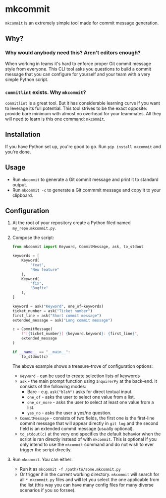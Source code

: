 # mkcommit

`mkcommit` is an extremely simple tool made for commit message generation.

## Why?

### Why would anybody need this? Aren't editors enough?

When working in teams it's hard to enforce proper Git commit message style from everyone. This CLI tool asks you questions to build a commit message that you can configure for yourself and your team with a very simple Python script.

### `commitlint` exists. Why `mkcommit`?

`commitlint` is a great tool. But it has considerable learning curve if you want to leverage its full potential. This tool strives to be the exact opposite: provide bare minimum with almost no overhead for your teammates. All they will need to learn is this one command: `mkcommit`.

## Installation

If you have Python set up, you're good to go. Run `pip install mkcommit` and you're done.

## Usage

- Run `mkcommit` to generate a Git commit message and print it to standard output.
- Run `mkcommit -c` to generate a Git commmit message and copy it to your clipboard.

## Configuration

1. At the root of your repository create a Python filed named `my_repo.mkcommit.py`.
2. Compose the script:

    ```python
    from mkcommit import Keyword, CommitMessage, ask, to_stdout

    keywords = [
        Keyword(
            "feat",
            "New feature"
        ),
        Keyword(
            "fix",
            "Bugfix"
        ),
    ]

    keyword = ask("Keyword", one_of=keywords)
    ticket_number = ask("Ticket number")
    first_line = ask("Short commit message")
    extended_message = ask("Long commit message")

    c = CommitMessage(
        f"[{ticket_number}] {keyword.keyword}: {first_line}",
        extended_message
    )

    if __name__ == "__main__":
        to_stdout(c)
    ```

    The above example shows a treasure-trove of configuration options:
    - `Keyword` - can be used to create selection lists of keywords
    - `ask` - the main prompt function using `InquirerPy` at the back-end. It consists of the following modes:
      - Bare - e.g. `ask("blah")` asks for direct textual input.
      - `one_of` - asks the user to select one value from a list.
      - `one_or_more` - asks the user to select at least one value from a list.
      - `yes_no` - asks the user a yes/no question.
    - `CommitMessage` - consists of two fields, the first one is the first-line commit message that will appear directly in `git log` and the second field is an extended commit message (usually optional).
    - `to_stdout(c)` at the very end specifies the default behavior when the script is ran directly instead of with `mkcommit`. This is optional if you only intend to use the `mkcommit` command and do not wish to ever trigger the script directly.
3. Run `mkcommit`. You can either:
    - Run it as `mkcommit -f /path/to/some.mkcommit.py`
    - Or trigger it in the current working directory. `mkcommit` will search for all `*.mkcommit.py` files and will let you select the one applicable from the list (this way you can have many config files for many diverse scenarios if you so forsee).
